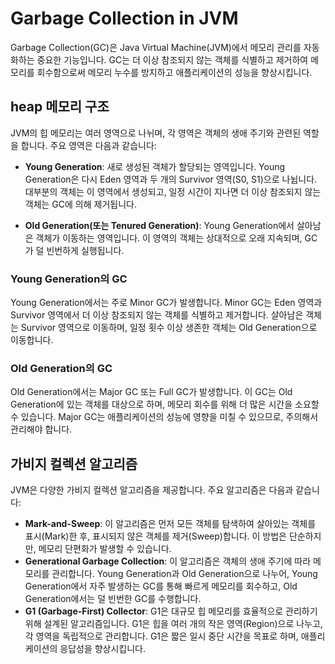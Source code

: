 # Garbage Collection in JVM

Garbage Collection(GC)은 Java Virtual Machine(JVM)에서 메모리 관리를 자동화하는 중요한 기능입니다. GC는 더 이상 참조되지 않는 객체를 식별하고 제거하여 메모리를 회수함으로써 메모리 누수를 방지하고 애플리케이션의 성능을 향상시킵니다.

## heap 메모리 구조

JVM의 힙 메모리는 여러 영역으로 나뉘며, 각 영역은 객체의 생애 주기와 관련된 역할을 합니다. 주요 영역은 다음과 같습니다:

- **Young Generation**: 새로 생성된 객체가 할당되는 영역입니다. Young Generation은 다시 Eden 영역과 두 개의 Survivor 영역(S0, S1)으로 나뉩니다. 대부분의 객체는 이 영역에서 생성되고, 일정 시간이 지나면 더 이상 참조되지 않는 객체는 GC에 의해 제거됩니다.

- **Old Generation(또는 Tenured Generation)**: Young Generation에서 살아남은 객체가 이동하는 영역입니다. 이 영역의 객체는 상대적으로 오래 지속되며, GC가 덜 빈번하게 실행됩니다.

### Young Generation의 GC
Young Generation에서는 주로 Minor GC가 발생합니다. Minor GC는 Eden 영역과 Survivor 영역에서 더 이상 참조되지 않는 객체를 식별하고 제거합니다. 살아남은 객체는 Survivor 영역으로 이동하며, 일정 횟수 이상 생존한 객체는 Old Generation으로 이동합니다.

### Old Generation의 GC
Old Generation에서는 Major GC 또는 Full GC가 발생합니다. 이 GC는 Old Generation에 있는 객체를 대상으로 하며, 메모리 회수를 위해 더 많은 시간을 소요할 수 있습니다. Major GC는 애플리케이션의 성능에 영향을 미칠 수 있으므로, 주의해서 관리해야 합니다.


## 가비지 컬렉션 알고리즘

JVM은 다양한 가비지 컬렉션 알고리즘을 제공합니다. 주요 알고리즘은 다음과 같습니다:
- **Mark-and-Sweep**: 이 알고리즘은 먼저 모든 객체를 탐색하여 살아있는 객체를 표시(Mark)한 후, 표시되지 않은 객체를 제거(Sweep)합니다. 이 방법은 단순하지만, 메모리 단편화가 발생할 수 있습니다.
- **Generational Garbage Collection**: 이 알고리즘은 객체의 생애 주기에 따라 메모리를 관리합니다. Young Generation과 Old Generation으로 나누어, Young Generation에서 자주 발생하는 GC를 통해 빠르게 메모리를 회수하고, Old Generation에서는 덜 빈번한 GC를 수행합니다.
- **G1 (Garbage-First) Collector**: G1은 대규모 힙 메모리를 효율적으로 관리하기 위해 설계된 알고리즘입니다. G1은 힙을 여러 개의 작은 영역(Region)으로 나누고, 각 영역을 독립적으로 관리합니다. G1은 짧은 일시 중단 시간을 목표로    하며, 애플리케이션의 응답성을 향상시킵니다. 

